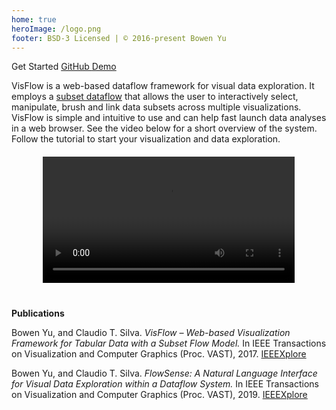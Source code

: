 ```yaml
---
home: true
heroImage: /logo.png
footer: BSD-3 Licensed | © 2016-present Bowen Yu
---
```


<div class="hero">
  <p class="action">
    <router-link class="nav-link action-button" to="/get-started/">
      Get Started <i class="fas fa-book-open"></i></router-link>
    <a href="https://github.com/yubowenok/visflow" target="_blank" class="nav-link action-button">
      GitHub <i class="fab fa-github"></i></a>
    <a href="https://visflow.org/demo" target="_blank" class="nav-link action-button">
      Demo <i class="fas fa-external-link-alt"></i></a>
  </p>
</div>

VisFlow is a web-based dataflow framework for visual data exploration.
It employs a [subset dataflow](/dataflow/subsetflow.md) that allows the user to interactively select, manipulate, brush and link data subsets across multiple visualizations.
VisFlow is simple and intuitive to use and can help fast launch data analyses in a web browser.
See the video below for a short overview of the system.
Follow the <router-link to="/get-started/">tutorial</router-link> to start your visualization and data exploration.

<div style="width: 80%; margin: 20px auto 40px;">
  <video width="100%" controls>
    <source src="https://visflow.org/files/visflow.mp4"/>
  </video>
</div>

**Publications**

<p>
Bowen Yu, and Claudio T. Silva.
<i>VisFlow – Web-based Visualization Framework for Tabular Data with a Subset Flow Model.</i>
In IEEE Transactions on Visualization and Computer Graphics (Proc. VAST), 2017.
<a href="https://ieeexplore.ieee.org/document/7536189/" target="_blank">IEEEXplore<i class="fas fa-external-link-alt btn-link"></i></a>
<bibtex text="@ARTICLE{YuB17,
  author = {B. {Yu} and C. T. {Silva}},
  journal = {IEEE Transactions on Visualization and Computer Graphics},
  title = {VisFlow - Web-based Visualization Framework for Tabular Data with a Subset Flow Model},
  year = {2017},
  volume = {23},
  number = {1},
  pages = {251-260},
  doi = {10.1109/TVCG.2016.2598497},
}">
</bibtex>
</p>

<p>
Bowen Yu, and Claudio T. Silva.
<i>FlowSense: A Natural Language Interface for Visual Data Exploration within a Dataflow System.</i>
In IEEE Transactions on Visualization and Computer Graphics (Proc. VAST), 2019.
<a href="https://ieeexplore.ieee.org/document/8807265/" target="_blank">IEEEXplore<i class="fas fa-external-link-alt btn-link"></i></a>
<bibtex text="@ARTICLE{YuB19,
  author = {B. {Yu} and C. T. {Silva}},
  journal = {IEEE Transactions on Visualization and Computer Graphics},
  title = {FlowSense: A Natural Language Interface for Visual Data Exploration within a Dataflow System},
  year = {2020},
  volume = {26},
  number = {1},
  doi = {10.1109/TVCG.2019.2934668},
  pages = {1-11},
}">
</bibtex>
</p>
